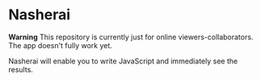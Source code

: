 # Nasherai

**Warning** This repository is currently just for online viewers-collaborators. The app doesn't fully work yet.

Nasherai will enable you to write JavaScript and immediately see the results.
